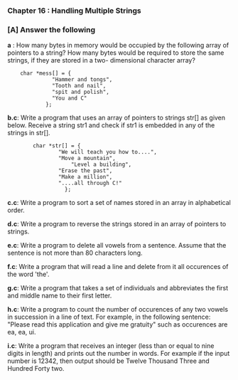 ### Chapter 16  :   Handling Multiple Strings  

### [A] Answer the following

**a** :  How many bytes in memory would be occupied by the following array of pointers
to a string? How many bytes would be required to store the same strings, if they
are stored in a two- dimensional character array?

		char *mess[] = {
				  "Hammer and tongs",
				  "Tooth and nail",
				  "spit and polish",
				  "You and C"
				};

**b.c**: Write a program that uses an array of pointers to strings str[] as given below.
Receive a string str1 and check if str1 is embedded in any of the strings in str[].

			char *str[] = {
					"We will teach you how to....",
					"Move a mountain",
			          	"Level a building",
					"Erase the past",
		 			"Make a million",
					"....all through C!"
				      };

**c.c**: Write a program to sort a set of names stored in an array in alphabetical 
order.

**d.c**: Write a program to reverse the strings stored in an array of pointers to 
strings.

**e.c**: Write a program to delete all vowels from a sentence. Assume that the sentence 
is not more than 80 characters long.

**f.c**: Write a program that will read a line and delete from it all occurences of the 
word 'the'.

**g.c**:  Write a program that takes a set of individuals and abbreviates the first and
middle name to their first letter.

**h.c**: Write a program to count the number of occurences of any two vowels in succession 
in a line of text. For example, in the following sentence:
	"Please read this application and give me gratuity"
	 such as occurences are ea, ea, ui.

**i.c**:  Write a program that receives an integer (less than or equal to nine digits in length) and 
prints out the number in words. For example if the input number is 12342, then output should be Twelve 
Thousand Three and Hundred Forty two.

